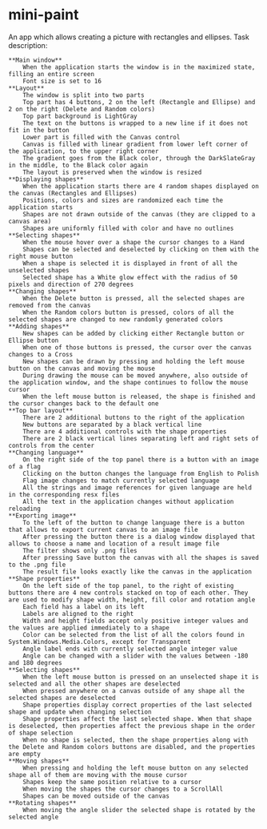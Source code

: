 # mini-paint

An app which allows creating a picture with rectangles and ellipses.
Task description:


    **Main window**
        When the application starts the window is in the maximized state, filling an entire screen
        Font size is set to 16
    **Layout**
        The window is split into two parts
        Top part has 4 buttons, 2 on the left (Rectangle and Ellipse) and 2 on the right (Delete and Random colors)
        Top part background is LightGray
        The text on the buttons is wrapped to a new line if it does not fit in the button
        Lower part is filled with the Canvas control
        Canvas is filled with linear gradient from lower left corner of the application, to the upper right corner
        The gradient goes from the Black color, through the DarkSlateGray in the middle, to the Black color again
        The layout is preserved when the window is resized
    **Displaying shapes**
        When the application starts there are 4 random shapes displayed on the canvas (Rectangles and Ellipses)
        Positions, colors and sizes are randomized each time the application starts
        Shapes are not drawn outside of the canvas (they are clipped to a canvas area)
        Shapes are uniformly filled with color and have no outlines
    **Selecting shapes**
        When the mouse hover over a shape the cursor changes to a Hand
        Shapes can be selected and deselected by clicking on them with the right mouse button
        When a shape is selected it is displayed in front of all the unselected shapes
        Selected shape has a White glow effect with the radius of 50 pixels and direction of 270 degrees
    **Changing shapes**
        When the Delete button is pressed, all the selected shapes are removed from the canvas
        When the Random colors button is pressed, colors of all the selected shapes are changed to new randomly generated colors
    **Adding shapes**
        New shapes can be added by clicking either Rectangle button or Ellipse button
        When one of those buttons is pressed, the cursor over the canvas changes to a Cross
        New shapes can be drawn by pressing and holding the left mouse button on the canvas and moving the mouse
        During drawing the mouse can be moved anywhere, also outside of the application window, and the shape continues to follow the mouse cursor
        When the left mouse button is released, the shape is finished and the cursor changes back to the default one
    **Top bar layout**
        There are 2 additional buttons to the right of the application
        New buttons are separated by a black vertical line
        There are 4 additional controls with the shape properties
        There are 2 black vertical lines separating left and right sets of controls from the center
    **Changing language**
        On the right side of the top panel there is a button with an image of a flag
        Clicking on the button changes the language from English to Polish
        Flag image changes to match currently selected language
        All the strings and image references for given language are held in the corresponding resx files
        All the text in the application changes without application reloading
    **Exporting image**
        To the left of the button to change language there is a button that allows to export current canvas to an image file
        After pressing the button there is a dialog window displayed that allows to choose a name and location of a result image file
        The filter shows only .png files
        After pressing Save button the canvas with all the shapes is saved to the .png file
        The result file looks exactly like the canvas in the application
    **Shape properties**
        On the left side of the top panel, to the right of existing buttons there are 4 new controls stacked on top of each other. They are used to modify shape width, height, fill color and rotation angle
        Each field has a label on its left
        Labels are aligned to the right
        Width and height fields accept only positive integer values and the values are applied immediately to a shape
        Color can be selected from the list of all the colors found in System.Windows.Media.Colors, except for Transparent
        Angle label ends with currently selected angle integer value
        Angle can be changed with a slider with the values between -180 and 180 degrees
    **Selecting shapes**
        When the left mouse button is pressed on an unselected shape it is selected and all the other shapes are deselected
        When pressed anywhere on a canvas outside of any shape all the selected shapes are deselected
        Shape properties display correct properties of the last selected shape and update when changing selection
        Shape properties affect the last selected shape. When that shape is deselected, then properties affect the previous shape in the order of shape selection
        When no shape is selected, then the shape properties along with the Delete and Random colors buttons are disabled, and the properties are empty
    **Moving shapes**
        When pressing and holding the left mouse button on any selected shape all of them are moving with the mouse cursor
        Shapes keep the same position relative to a cursor
        When moving the shapes the cursor changes to a ScrollAll
        Shapes can be moved outside of the canvas
    **Rotating shapes**
        When moving the angle slider the selected shape is rotated by the selected angle
